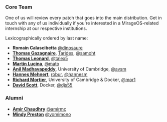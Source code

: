 ### Core Team

One of us will review every patch that goes into the main distribution. Get in
touch with any of us individually if you're interested in a MirageOS-related
internship at our respective institutions.

Lexicographically ordered by last name:
* **Romain Calascibetta** [@dinosaure](https://github.com/dinosaure)
* **[Thomas Gazagnaire](http://thomas.gazagnaire.org)**, [Tarides](https://tarides.com), [@samoht](https://github.com/samoht)
* **[Thomas Leonard](http://roscidus.com/blog/)**, [@talex5](https://github.com/talex5)
* **[Martin Lucina](https://lucina.net/)**, [@mato](https://github.com/mato)
* **[Anil Madhavapeddy](http://anil.recoil.org)**, University of Cambridge, [@avsm](https://github.com/avsm)
* **[Hannes Mehnert](https://hannes.nqsb.io)**, [robur](http://robur.io), [@hannesm](https://github.com/hannesm)
* **[Richard Mortier](http://mort.io/)**, University of Cambridge & Docker, [@mor1](https://github.com/mor1)
* **[David Scott](http://dave.recoil.org)**, Docker, [@djs55](https://github.com/djs55)

### Alumni
* **[Amir Chaudhry](http://amirchaudhry.com/)** [@amirmc](https://github.com/amirmc)
* **[Mindy Preston](http://www.somerandomidiot.com)** [@yomimono](https://github.com/yomimono)
